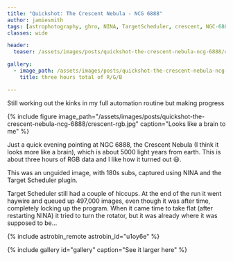 ```yaml
---
title: "Quickshot: The Crescent Nebula - NCG 6888"
author: jamiesmith
tags: [astrophotography, ghro, NINA, TargetScheduler, crescent, NGC-6888]
classes: wide

header:
  teaser: /assets/images/posts/quickshot-the-crescent-nebula-ncg-6888/crescent-rgb.jpg

gallery:
  - image_path: /assets/images/posts/quickshot-the-crescent-nebula-ncg-6888/crescent-rgb.jpg
    title: three hours total of R/G/B

---
```


Still working out the kinks in my full automation routine but making progress
<!--more-->

{%
  include figure image_path="/assets/images/posts/quickshot-the-crescent-nebula-ncg-6888/crescent-rgb.jpg"
  caption="Looks like a brain to me"
%}

Just a quick evening pointing at NGC 6888, the Crescent Nebula (I think it looks more like a brain), which is about 5000 light years from earth. This is about three hours of RGB data and I like how it turned out :smiley:.

This was an unguided image, with 180s subs, captured using NINA and the Target Scheduler plugin. 

Target Scheduler still had a couple of hiccups. At the end of the run it went haywire and queued up 497,000 images, even though it was after time, completely locking up the program. When it came time to take flat (after restarting NINA) it tried to turn the rotator, but it was already where it was supposed to be...

{% include astrobin_remote astrobin_id="u1oy6e" %}

{% include gallery id="gallery" caption="See it larger here" %}